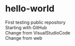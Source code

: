 # hello-world
First testing public repository
<br/>
Starting with GitHub
<br/>
Change from VisualStudioCode
<br/>
Change from web
